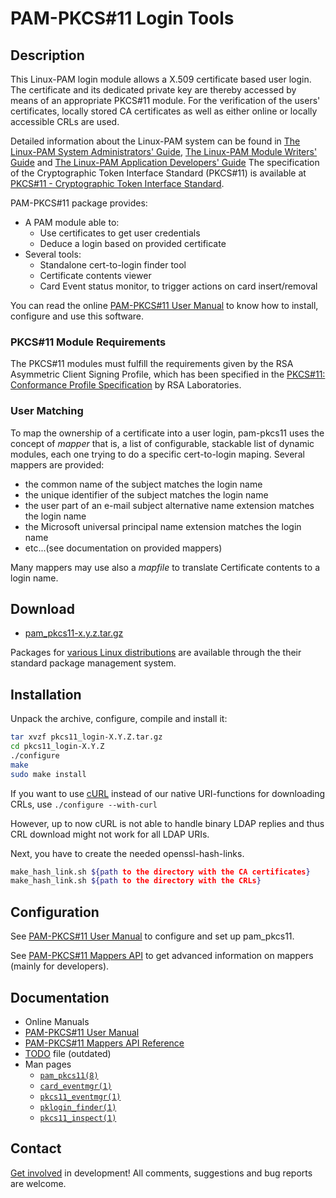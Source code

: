 PAM-PKCS\#11 Login Tools
========================

Description
-----------

This Linux-PAM login module allows a X.509 certificate based user login.
The certificate and its dedicated private key are thereby accessed by
means of an appropriate PKCS\#11 module. For the verification of the
users' certificates, locally stored CA certificates as well as either
online or locally accessible CRLs are used.

Detailed information about the Linux-PAM system can be found in [The
Linux-PAM System Administrators'
Guide](http://www.linux-pam.org/Linux-PAM-html/Linux-PAM_SAG.html),
[The Linux-PAM Module Writers'
Guide](http://www.linux-pam.org/Linux-PAM-html/Linux-PAM_MWG.html)
and [The Linux-PAM Application Developers'
Guide](http://www.linux-pam.org/Linux-PAM-html/Linux-PAM_ADG.html)
The specification of the Cryptographic Token Interface Standard
(PKCS\#11) is available at [PKCS\#11 - Cryptographic Token Interface
Standard](https://docs.oasis-open.org/pkcs11/pkcs11-base/v2.40/os/pkcs11-base-v2.40-os.html).

PAM-PKCS\#11 package provides:

* A PAM module able to:
  * Use certificates to get user credentials
  * Deduce a login based on provided certificate
* Several tools:
  * Standalone cert-to-login finder tool
  * Certificate contents viewer
  * Card Event status monitor, to trigger actions on card insert/removal

You can read the online [PAM-PKCS\#11 User
Manual](http://opensc.github.io/pam_pkcs11/doc/pam_pkcs11.html) to know
how to install, configure and use this software.

### PKCS\#11 Module Requirements

The PKCS\#11 modules must fulfill the requirements given by the RSA
Asymmetric Client Signing Profile, which has been specified in the
 [PKCS\#11: Conformance Profile
Specification](http://www.rsa.com/rsalabs/node.asp?id=2133) by RSA
Laboratories.

### User Matching

To map the ownership of a certificate into a user login, pam-pkcs11 uses
the concept of *mapper* that is, a list of configurable, stackable
list of dynamic modules, each one trying to do a specific cert-to-login
maping. Several mappers are provided:

* the common name of the subject matches the login name
* the unique identifier of the subject matches the login name
* the user part of an e-mail subject alternative name extension matches the login name
* the Microsoft universal principal name extension matches the login name
* etc...(see documentation on provided mappers)

Many mappers may use also a *mapfile* to translate Certificate
contents to a login name.

Download
--------

* [pam\_pkcs11-x.y.z.tar.gz](http://sourceforge.net/projects/opensc/files/pam_pkcs11/)

Packages for [various Linux
distributions](https://repology.org/metapackage/pam-pkcs11) are
available through the their standard package management system.

Installation
------------

Unpack the archive, configure, compile and install it:

```sh
tar xvzf pkcs11_login-X.Y.Z.tar.gz
cd pkcs11_login-X.Y.Z
./configure
make
sudo make install
```

If you want to use [cURL](http://curl.haxx.se/libcurl/) instead of
our native URI-functions for downloading CRLs, use `./configure --with-curl`

However, up to now cURL is not able to handle binary LDAP replies and
thus CRL download might not work for all LDAP URIs.

Next, you have to create the needed openssl-hash-links.

```sh
make_hash_link.sh ${path to the directory with the CA certificates}
make_hash_link.sh ${path to the directory with the CRLs}
```

Configuration
-------------

See [PAM-PKCS\#11 User
Manual](http://opensc.github.io/pam_pkcs11/doc/pam_pkcs11.html) to
configure and set up pam\_pkcs11.

See [PAM-PKCS\#11 Mappers
API](http://opensc.github.io/pam_pkcs11/doc/mappers_api.html) to get
advanced information on mappers (mainly for developers).

Documentation
-------------

* Online Manuals
* [PAM-PKCS\#11 User Manual](http://opensc.github.io/pam_pkcs11/doc/pam_pkcs11.html)
* [PAM-PKCS\#11 Mappers API Reference](http://opensc.github.io/pam_pkcs11/doc/mappers_api.html)
* [TODO](https://raw.github.com/OpenSC/pam_pkcs11/master/TODO) file (outdated)
* Man pages
  * [`pam_pkcs11(8)`](https://linux.die.net/man/8/pam_pkcs11)
  * [`card_eventmgr(1)`](https://linux.die.net/man/1/card_eventmgr)
  * [`pkcs11_eventmgr(1)`](https://linux.die.net/man/1/pkcs11_eventmgr)
  * [`pklogin_finder(1)`](https://linux.die.net/man/1/pklogin_finder)
  * [`pkcs11_inspect(1)`](https://linux.die.net/man/1/pkcs11_inspect)

Contact
-------

[Get involved](https://github.com/OpenSC/pam_pkcs11/issues)
in development! All comments, suggestions and bug reports are welcome.
